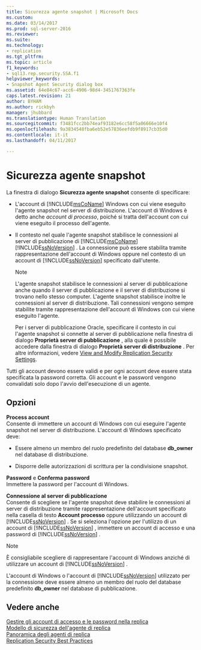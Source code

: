 ```yaml
---
title: Sicurezza agente snapshot | Microsoft Docs
ms.custom: 
ms.date: 03/14/2017
ms.prod: sql-server-2016
ms.reviewer: 
ms.suite: 
ms.technology:
- replication
ms.tgt_pltfrm: 
ms.topic: article
f1_keywords:
- sql13.rep.security.SSA.f1
helpviewer_keywords:
- Snapshot Agent Security dialog box
ms.assetid: 64e84c67-acc6-4906-98d4-3451767363fe
caps.latest.revision: 21
author: BYHAM
ms.author: rickbyh
manager: jhubbard
ms.translationtype: Human Translation
ms.sourcegitcommit: f3481fcc2bb74eaf93182e6cc58f5a06666e10f4
ms.openlocfilehash: 9a3834548fba6eb52e57836eefdb9f8917cb35d0
ms.contentlocale: it-it
ms.lasthandoff: 04/11/2017

---
```

# <a name="snapshot-agent-security"></a>Sicurezza agente snapshot
  La finestra di dialogo **Sicurezza agente snapshot** consente di specificare:  
  
-   L'account di [!INCLUDE[msCoName](../../includes/msconame-md.md)] Windows con cui viene eseguito l'agente snapshot nel server di distribuzione. L'account di Windows è detto anche *account di processo*, poiché si tratta dell'account con cui viene eseguito il processo dell'agente.  
  
-   Il contesto nel quale l'agente snapshot stabilisce le connessioni al server di pubblicazione di [!INCLUDE[msCoName](../../includes/msconame-md.md)] [!INCLUDE[ssNoVersion](../../includes/ssnoversion-md.md)] . La connessione può essere stabilita tramite rappresentazione dell'account di Windows oppure nel contesto di un account di [!INCLUDE[ssNoVersion](../../includes/ssnoversion-md.md)] specificato dall'utente.  
  
    > [!NOTE]  
    >  L'agente snapshot stabilisce le connessioni al server di pubblicazione anche quando il server di pubblicazione e il server di distribuzione si trovano nello stesso computer. L'agente snapshot stabilisce inoltre le connessioni al server di distribuzione. Tali connessioni vengono sempre stabilite tramite rappresentazione dell'account di  Windows con cui viene eseguito l'agente.  
  
     Per i server di pubblicazione Oracle, specificare il contesto in cui l'agente snapshot si connette al server di pubblicazione nella finestra di dialogo **Proprietà server di pubblicazione** , alla quale è possibile accedere dalla finestra di dialogo **Proprietà server di distribuzione** . Per altre informazioni, vedere [View and Modify Replication Security Settings](../../relational-databases/replication/security/view-and-modify-replication-security-settings.md).  
  
 Tutti gli account devono essere validi e per ogni account deve essere stata specificata la password corretta. Gli account e le password vengono convalidati solo dopo l'avvio dell'esecuzione di un agente.  
  
## <a name="options"></a>Opzioni  
 **Process account**  
 Consente di immettere un account di Windows con cui eseguire l'agente snapshot nel server di distribuzione. L'account di Windows specificato deve:  
  
-   Essere almeno un membro del ruolo predefinito del database **db_owner** nel database di distribuzione.  
  
-   Disporre delle autorizzazioni di scrittura per la condivisione snapshot.  
  
 **Password** e **Conferma password**  
 Immettere la password per l'account di Windows.  
  
 **Connessione al server di pubblicazione**  
 Consente di scegliere se l'agente snapshot deve stabilire le connessioni al server di distribuzione tramite rappresentazione dell'account specificato nella casella di testo **Account processo** oppure utilizzando un account di [!INCLUDE[ssNoVersion](../../includes/ssnoversion-md.md)] . Se si seleziona l'opzione per l'utilizzo di un account di [!INCLUDE[ssNoVersion](../../includes/ssnoversion-md.md)] , immettere un account di accesso e una password di [!INCLUDE[ssNoVersion](../../includes/ssnoversion-md.md)] .  
  
> [!NOTE]  
>  È consigliabile scegliere di rappresentare l'account di Windows anziché di utilizzare un account di [!INCLUDE[ssNoVersion](../../includes/ssnoversion-md.md)] .  
  
 L'account di Windows o l'account di [!INCLUDE[ssNoVersion](../../includes/ssnoversion-md.md)] utilizzato per la connessione deve essere almeno un membro del ruolo del database predefinito **db_owner** nel database di pubblicazione.  
  
## <a name="see-also"></a>Vedere anche  
 [Gestire gli account di accesso e le password nella replica](../../relational-databases/replication/security/manage-logins-and-passwords-in-replication.md)   
 [Modello di sicurezza dell'agente di replica](../../relational-databases/replication/security/replication-agent-security-model.md)   
 [Panoramica degli agenti di replica](../../relational-databases/replication/agents/replication-agents-overview.md)   
 [Replication Security Best Practices](../../relational-databases/replication/security/replication-security-best-practices.md)  
  
  
